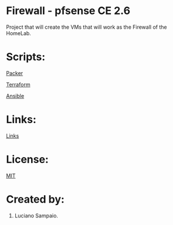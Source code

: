 # Firewall - pfsense CE 2.6
Project that will create the VMs that will work as the Firewall of the HomeLab.

# Scripts:
[Packer](packer/ "Packer")

[Terraform](terraform/ "Terraform")

[Ansible](ansible/ "Ansible")

# Links:

[Links](links.md "Links")

# License:

[MIT](LICENSE "MIT License")

# Created by: 

1. Luciano Sampaio.
